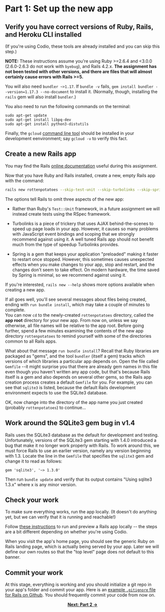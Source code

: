 # Part 1: Set up the new app

## Verify you have correct versions of Ruby, Rails, and Heroku CLI installed

(If you're using Codio, these tools are already installed and you can
skip this step.)

**NOTE:** These instructions assume you're using Ruby >=2.6.4 and
<3.0.0 (2.6.0-2.6.3 do not work with `byebug`),
and Rails 4.2.x.  **The assignment has not been tested with other
versions, and there are files that will almost certainly cause errors
with Rails >=5.**

You will also need `bundler ~>1.17`.  If `bundle -v` fails, `gem
install bundler --version=1.17.3 --no-document`
to install it.  (Normally, though, installing the `rails` gem will
also install `bundler`.)

You also need to run the following commands on the terminal:

```
sudo apt-get update
sudo apt-get install libpq-dev 
sudo apt-get install python3-distutils
```

Finally, the `gcloud` [command line tool](https://cloud.google.com/sdk/docs/install) should be installed in your development
eenvironment; say `gcloud -v` to verify this fact.  

## Create a new Rails app

You  may find the Rails [online
documentation](https://api.rubyonrails.org/v4) useful during this assignment.

Now that you have Ruby and Rails installed, create a new, empty
Rails app with the command: 
```sh
rails new rottenpotatoes --skip-test-unit --skip-turbolinks --skip-spring
```

The options tell Rails to omit three aspects of the new app:

* Rather than Ruby's `Test::Unit` framework, in a future assignment we will instead
create
tests using the RSpec framework.

* Turbolinks is a piece of trickery that uses AJAX behind-the-scenes to speed
up page loads in your app.  However, it causes so many problems with JavaScript
event bindings and scoping that we strongly recommend against using it.  A well
tuned Rails app should not benefit much from the type of speedup Turbolinks provides.

* Spring is a gem that keeps your application "preloaded" making it
faster to restart once stopped.  However, this sometimes causes
unexpected effects when you make changes to your app, stop and
restart, and the changes don't seem to take effect.  On modern
hardware, the time saved by Spring is minimal, so we recommend against
using it.

If you're interested, `rails new --help` shows more options available
when creating a new app.


If all goes well, you'll see several messages about files being created,
ending with `run bundle install`, which may take a couple of minutes to complete.  
You can now `cd` to the
newly-created `rottenpotatoes` directory, called the **app root**
directory for your new app.  From now on, unless we say otherwise, all
file names will be relative to the app root.  Before going further,
spend a few minutes examining the contents of the new app directory
`rottenpotatoes` to remind yourself with some of
the directories common to all Rails apps.

What about that message `run bundle install`?
Recall that Ruby libraries are packaged as "gems", and the tool
`bundler` (itself a gem) tracks which versions of which libraries a
particular app depends on.
Open the file called `Gemfile` --it might surprise you that there are 
already gem names in this file even though you haven't written any
app code, but that's because Rails itself is a gem and also depends on
several other gems, so the Rails app creation process creates a 
default `Gemfile` for you.  For example, 
you can see that `sqlite3` is listed, because the default
Rails development environment expects to use the SQLite3 database.

OK, now change into the directory of the app name you just created
(probably `rottenpotatoes`) to continue...


## Work around the SQLite3 gem bug in v1.4

Rails uses the SQLite3 database as the default for development and testing.  
Unfortunately, versions of the SQLite3 gem starting with 1.4.0 introduced
a bug that make it no longer work properly with Rails.  To work around this,
we must force Rails to use an earlier version, namely any version beginning
with 1.3.  Locate the line in the `Gemfile` that specifies the `sqlite3` gem
and change it to read as follows:

`gem 'sqlite3', '~> 1.3.0'`

Then run `bundle update` and verify that its output contains "Using sqlite3 1.3.x" 
where x is any minor version.


## Check your work

To make sure everything works, run the app locally.  (It doesn't do
anything yet, but we can verify that it is running and reachable!)

Follow [these instructions](Codio.md) to run and preview a Rails
app locally -- the steps are a bit different depending on whether
you're using Codio.

When you visit the app's home page, you should see the generic Ruby on Rails landing page, 
which is actually being served by your app.  Later we will define our own routes
so that the "top level" page does not default to this banner.


## Commit your work
At this stage, everything is working and you should initialize a git repo in your app's folder and commit your app.
Here is an [example `.gitignore` file for Rails on Github](https://github.com/github/gitignore/blob/master/Rails.gitignore).
You should frequently commit your code from now on.


<div align="center">
<b><a href="Part2.md">Next: Part 2 &rarr;</a></b>
</div>
